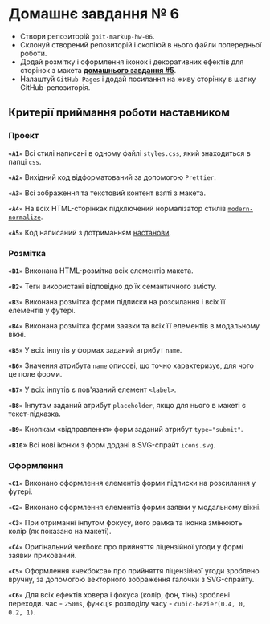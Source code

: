 # Домашнє завдання № 6

- Створи репозиторій `goit-markup-hw-06`.
- Склонуй створений репозиторій і скопіюй в нього файли попередньої роботи.
- Додай розмітку і оформлення іконок і декоративних ефектів для сторінок з макета [**домашнього завдання #5**](<https://www.figma.com/file/B1m2uk25m1eAgroESAuM2g/Web-Studio-(Version-3.0)?node-id=297016-823&t=3ZC4LV5QFNF5ySTi-0>).
- Налаштуй `GitHub Pages` і додай посилання на живу сторінку в шапку GitHub-репозиторія.
  
## Критерії приймання роботи наставником

### Проект

**`«A1»`** Всі стилі написані в одному файлі `styles.css`, який знаходиться в папці `css`.

**`«A2»`** Вихідний код відформатований за допомогою `Prettier`.

**`«A3»`** Всі зображення та текстовий контент взяті з макета.

**`«A4»`** На всіх HTML-сторінках підключений нормалізатор стилів [`modern-normalize`](<https://github.com/sindresorhus/modern-normalize>).

**`«A5»`** Код написаний з дотриманням [настанови](<https://codeguide.co/>).

### Розмітка

**`«B1»`** Виконана HTML-розмітка всіх елементів макета.

**`«B2»`** Теги використані відповідно до їх семантичного змісту.

**`«B3»`** Виконана розмітка форми підписки на розсилання і всіх її елементів у футері.

**`«B4»`** Виконана розмітка форми заявки та всіх її елементів в модальному вікні.

**`«B5»`** У всіх інпутів у формах заданий атрибут `name`.

**`«B6»`** Значення атрибута `name` описові, що точно характеризує, для чого це поле форми.

**`«B7»`** У всіх інпутів є пов'язаний елемент `<label>`.

**`«B8»`** Інпутам заданий атрибут `placeholder`, якщо для нього в макеті є текст-підказка.

**`«B9»`** Кнопкам «відправлення» форм заданий атрибут `type="submit"`.

**`«B10`**» Всі нові іконки з форм додані в SVG-спрайт `icons.svg`.

### Оформлення
  
**`«C1»`** Виконано оформлення елементів форми підписки на розсилання у футері.

**`«C2»`** Виконано оформлення елементів форми заявки у модальному вікні.

**`«C3»`** При отриманні інпутом фокусу, його рамка та іконка змінюють колір (як показано на макеті).

**`«C4»`** Оригінальний чекбокс про прийняття ліцензійної угоди у формі заявки прихований.

**`«C5»`** Оформлення «чекбокса» про прийняття ліцензійної угоди зроблено вручну, за допомогою векторного зображення галочки з SVG-спрайту.

**`«C6»`** Для всіх ефектів ховера і фокуса (колір, фон, тінь) зроблені переходи. час - `250ms`, функція розподілу часу - `cubic-bezier(0.4, 0, 0.2, 1)`.
